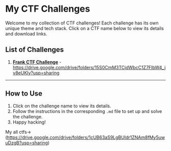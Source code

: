 # My CTF Challenges

Welcome to my collection of CTF challenges! Each challenge has its own unique theme and tech stack. Click on a CTF name below to view its details and download links.

## List of Challenges
1. [**Frank CTF Challenge**](ctfs/Frank-CTF.md)  - https://drive.google.com/drive/folders/15S0CmM3TCjdWbcC1Z7FIbW4_jv8eUKIy?usp=sharing

---

## How to Use
1. Click on the challenge name to view its details.
2. Follow the instructions in the corresponding `.md` file to set up and solve the challenge.
3. Happy hacking!

My all ctfs->(https://drive.google.com/drive/folders/1cUB63aS9LgBUIdr1ZNAm8fMy5uwuDzgB?usp=sharing)
 
